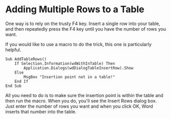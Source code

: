 # Adding Multiple Rows to a Table

One way is to rely on the trusty F4 key. Insert a single row into your table, and then repeatedly press the F4 key until you have the number of rows you want.

If you would like to use a macro to do the trick, this one is particularly helpful.

```
Sub AddTableRows()
    If Selection.Information(wdWithInTable) Then
        Application.Dialogs(wdDialogTableInsertRow).Show
    Else
        MsgBox "Insertion point not in a table!"
    End If
End Sub
```

All you need to do is to make sure the insertion point is within the table and then run the macro. When you do, you'll see the Insert Rows dialog box. Just enter the number of rows you want and when you click OK, Word inserts that number into the table.